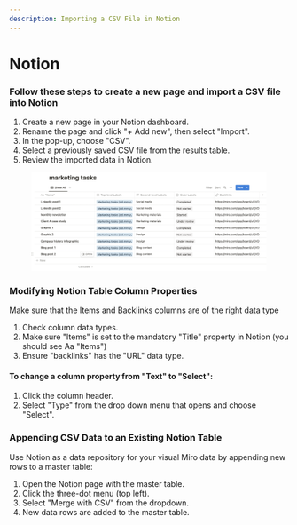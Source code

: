 ```yaml
---
description: Importing a CSV File in Notion
---
```


# Notion

### Follow these steps to create a new page and import a CSV file into Notion

1. Create a new page in your Notion dashboard.
2. Rename the page and click "+ Add new", then select "Import".
3. In the pop-up, choose "CSV".
4. Select a previously saved CSV file from the results table.
5. Review the imported data in Notion.

<figure><img src="../.gitbook/assets/Export_Notion_01.png" alt=""><figcaption></figcaption></figure>

### Modifying Notion Table Column Properties

Make sure that the Items and Backlinks columns are of the right data type

1. Check column data types.
2. Make sure "Items" is set to the mandatory "Title" property in Notion (you should see Aa "Items")
3. Ensure "backlinks" has the "URL" data type.

#### To change a column property from "Text" to "Select":

1. Click the column header.
2. Select "Type" from the drop down menu that opens and choose "Select".

### Appending CSV Data to an Existing Notion Table

Use Notion as a data repository for your visual Miro data by appending new rows to a master table:

1. Open the Notion page with the master table.
2. Click the three-dot menu (top left).
3. Select "Merge with CSV" from the dropdown.
4. New data rows are added to the master table.

